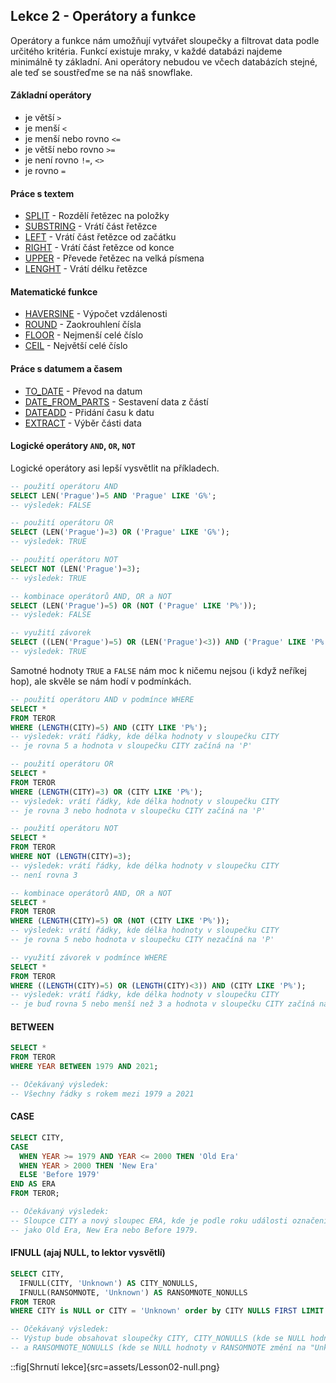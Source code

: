 ## Lekce 2 - Operátory a funkce

Operátory a funkce nám umožňují vytvářet sloupečky a filtrovat data podle určitého kritéria. Funkcí existuje mraky, v každé databázi najdeme minimálně ty základní. Ani operátory nebudou ve včech databázích stejné, ale teď se soustřeďme se na náš snowflake.

#### Základní operátory

- je větší `>`
- je menší `<`
- je menší nebo rovno `<=`
- je větší nebo rovno `>=`
- je není rovno `!=`, `<>`
- je rovno `=`

#### Práce s textem

- [SPLIT](https://docs.snowflake.com/en/sql-reference/functions/split.html) - Rozdělí řetězec na položky
- [SUBSTRING](https://docs.snowflake.com/en/sql-reference/functions/substr.html) - Vrátí část řetězce
- [LEFT](https://docs.snowflake.com/en/sql-reference/functions/left.html) - Vrátí část řetězce od začátku
- [RIGHT](https://docs.snowflake.com/en/sql-reference/functions/right.html) - Vrátí část řetězce od konce
- [UPPER](https://docs.snowflake.com/en/sql-reference/functions/upper.html) - Převede řetězec na velká písmena
- [LENGHT](https://docs.snowflake.com/en/sql-reference/functions/length.html) - Vrátí délku řetězce

#### Matematické funkce

- [HAVERSINE](https://docs.snowflake.com/en/sql-reference/functions/haversine.html) - Výpočet vzdálenosti
- [ROUND](https://docs.snowflake.com/en/sql-reference/functions/round.html) - Zaokrouhlení čísla
- [FLOOR](https://docs.snowflake.com/en/sql-reference/functions/floor.html) - Nejmenší celé číslo
- [CEIL](https://docs.snowflake.com/en/sql-reference/functions/ceil.html) - Největší celé číslo

#### Práce s datumem a časem

- [TO_DATE](https://docs.snowflake.com/en/sql-reference/functions/to_date.html) - Převod na datum
- [DATE_FROM_PARTS](https://docs.snowflake.com/en/sql-reference/functions/date_from_parts.html) - Sestavení data z částí
- [DATEADD](https://docs.snowflake.com/en/sql-reference/functions/dateadd.html) - Přidání času k datu
- [EXTRACT](https://docs.snowflake.com/en/sql-reference/functions/extract.html) - Výběr části data

#### Logické operátory `AND`, `OR`, `NOT`

Logické operátory asi lepší vysvětlit na příkladech.

```sql
-- použití operátoru AND
SELECT LEN('Prague')=5 AND 'Prague' LIKE 'G%';
-- výsledek: FALSE

-- použití operátoru OR
SELECT (LEN('Prague')=3) OR ('Prague' LIKE 'G%');
-- výsledek: TRUE

-- použití operátoru NOT
SELECT NOT (LEN('Prague')=3);
-- výsledek: TRUE

-- kombinace operátorů AND, OR a NOT
SELECT (LEN('Prague')=5) OR (NOT ('Prague' LIKE 'P%'));
-- výsledek: FALSE

-- využití závorek
SELECT ((LEN('Prague')=5) OR (LEN('Prague')<3)) AND ('Prague' LIKE 'P%');
-- výsledek: TRUE
```

Samotné hodnoty `TRUE` a `FALSE` nám moc k ničemu nejsou (i když neříkej hop), ale skvěle se nám hodí v podmínkách.

```sql
-- použití operátoru AND v podmínce WHERE
SELECT *
FROM TEROR
WHERE (LENGTH(CITY)=5) AND (CITY LIKE 'P%');
-- výsledek: vrátí řádky, kde délka hodnoty v sloupečku CITY
-- je rovna 5 a hodnota v sloupečku CITY začíná na 'P'

-- použití operátoru OR
SELECT *
FROM TEROR
WHERE (LENGTH(CITY)=3) OR (CITY LIKE 'P%');
-- výsledek: vrátí řádky, kde délka hodnoty v sloupečku CITY
-- je rovna 3 nebo hodnota v sloupečku CITY začíná na 'P'

-- použití operátoru NOT
SELECT *
FROM TEROR
WHERE NOT (LENGTH(CITY)=3);
-- výsledek: vrátí řádky, kde délka hodnoty v sloupečku CITY
-- není rovna 3

-- kombinace operátorů AND, OR a NOT
SELECT *
FROM TEROR
WHERE (LENGTH(CITY)=5) OR (NOT (CITY LIKE 'P%'));
-- výsledek: vrátí řádky, kde délka hodnoty v sloupečku CITY
-- je rovna 5 nebo hodnota v sloupečku CITY nezačíná na 'P'

-- využití závorek v podmínce WHERE
SELECT *
FROM TEROR
WHERE ((LENGTH(CITY)=5) OR (LENGTH(CITY)<3)) AND (CITY LIKE 'P%');
-- výsledek: vrátí řádky, kde délka hodnoty v sloupečku CITY
-- je buď rovna 5 nebo menší než 3 a hodnota v sloupečku CITY začíná na 'P'
```

#### BETWEEN

```sql
SELECT *
FROM TEROR
WHERE YEAR BETWEEN 1979 AND 2021;

-- Očekávaný výsledek:
-- Všechny řádky s rokem mezi 1979 a 2021
```

#### CASE

```sql
SELECT CITY,
CASE
  WHEN YEAR >= 1979 AND YEAR <= 2000 THEN 'Old Era'
  WHEN YEAR > 2000 THEN 'New Era'
  ELSE 'Before 1979'
END AS ERA
FROM TEROR;

-- Očekávaný výsledek:
-- Sloupce CITY a nový sloupec ERA, kde je podle roku události označení era
-- jako Old Era, New Era nebo Before 1979.
```

#### IFNULL (ajaj NULL, to lektor vysvětlí)

```sql
SELECT CITY,
  IFNULL(CITY, 'Unknown') AS CITY_NONULLS,
  IFNULL(RANSOMNOTE, 'Unknown') AS RANSOMNOTE_NONULLS
FROM TEROR
WHERE CITY is NULL or CITY = 'Unknown' order by CITY NULLS FIRST LIMIT 500; -- podmínka, která ukáže zajímavé řádky

-- Očekávaný výsledek:
-- Výstup bude obsahovat sloupečky CITY, CITY_NONULLS (kde se NULL hodnoty změní na "Unknown")
-- a RANSOMNOTE_NONULLS (kde se NULL hodnoty v RANSOMNOTE změní na "Unknown").
```

::fig[Shrnutí lekce]{src=assets/Lesson02-null.png}
